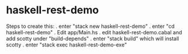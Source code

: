 # haskell-rest-demo

Steps to create this:
. enter "stack new haskell-rest-demo"
. enter "cd haskell-rest-demo"
. Edit app/Main.hs
. edit haskell-rest-demo.cabal and add scotty under "build-depends"
. enter "stack build" which will install scotty
. enter "stack exec haskell-rest-demo-exe"
